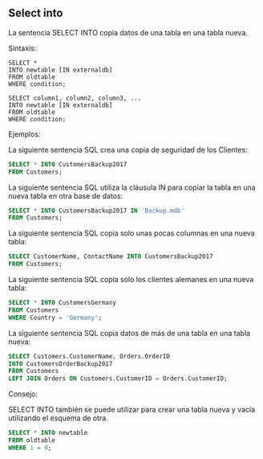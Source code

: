 ## Select into
La sentencia SELECT INTO copia datos de una tabla en una tabla nueva.

Sintaxis:

```ssh
SELECT *
INTO newtable [IN externaldb]
FROM oldtable
WHERE condition;
```

```ssh
SELECT column1, column2, column3, ...
INTO newtable [IN externaldb]
FROM oldtable
WHERE condition;
```

Ejemplos:

La siguiente sentencia SQL crea una copia de seguridad de los Clientes:

```sql
SELECT * INTO CustomersBackup2017
FROM Customers;
```

La siguiente sentencia SQL utiliza la cláusula IN para copiar la tabla en una nueva tabla en otra base de datos:

```sql
SELECT * INTO CustomersBackup2017 IN 'Backup.mdb'
FROM Customers;
```

La siguiente sentencia SQL copia solo unas pocas columnas en una nueva tabla:

```sql
SELECT CustomerName, ContactName INTO CustomersBackup2017
FROM Customers;
```

La siguiente sentencia SQL copia sólo los clientes alemanes en una nueva tabla:

```sql
SELECT * INTO CustomersGermany
FROM Customers
WHERE Country = 'Germany';
```

La siguiente sentencia SQL copia datos de más de una tabla en una tabla nueva:

```sql
SELECT Customers.CustomerName, Orders.OrderID
INTO CustomersOrderBackup2017
FROM Customers
LEFT JOIN Orders ON Customers.CustomerID = Orders.CustomerID;
```

Consejo:

SELECT INTO también se puede utilizar para crear una tabla nueva y vacía utilizando el esquema de otra. 

```sql
SELECT * INTO newtable
FROM oldtable
WHERE 1 = 0;
```

